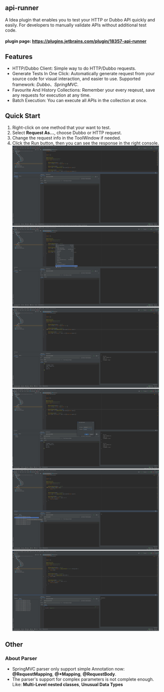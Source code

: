 ## api-runner  
A Idea plugin that enables you to test your HTTP or Dubbo API quickly and easily. For developers to manually validate APIs without additional test code.  
#### plugin page: https://plugins.jetbrains.com/plugin/18357-api-runner
## Features
- HTTP/Dubbo Client: Simple way to do HTTP/Dubbo requests.
- Generate Tests In One Click: Automatically generate request from your source code for visual interaction, and easier to use. Supported framework: *Dubbo*、*SpringMVC*.
- Favourite And History Collections: Remember your every reqeust, save any requests for execution at any time.
- Batch Execution: You can execute all APIs in the collection at once.

## Quick Start
1. Right-click on one method that your want to test.
2. Select <b>Request As...</b>, choose Dubbo or HTTP request.
3. Change the request info in the ToolWindow if needed.
4. Click the Run button, then you can see the response in the right console.
![init](https://github.com/cadeeper/cd-api-runner/blob/main/init.jpg?raw=true)
![choose](https://github.com/cadeeper/cd-api-runner/blob/main/choose.jpg?raw=true)
![call](https://github.com/cadeeper/cd-api-runner/blob/main/call.jpg?raw=true)
![saveApi](https://github.com/cadeeper/cd-api-runner/blob/main/saveApi.jpg?raw=true)
![history](https://github.com/cadeeper/cd-api-runner/blob/main/history.jpg?raw=true)
![customHeader](https://github.com/cadeeper/cd-api-runner/blob/main/customHeader.jpg?raw=true)

## Other
### About Parser
- SpringMVC parser only support simple Annotation now:  **@RequestMapping**, **@\*Mapping**, **@RequestBody**.
- The parser's support for complex parameters is not complete enough. Like: **Multi-Level nested classes**, **Unusual Data Types**
